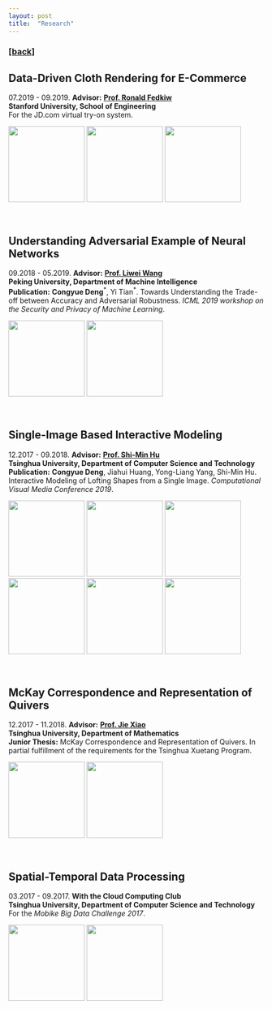 ```yaml
---
layout: post
title:  "Research"
---
```

<h3><a href="https://flyinggiraffe.github.io">[back]</a></h3>

## Data-Driven Cloth Rendering for E-Commerce
07.2019 - 09.2019. **Advisor:** [**Prof. Ronald Fedkiw**](http://physbam.stanford.edu/~fedkiw) <br>
**Stanford University, School of Engineering** <br>
For the JD.com virtual try-on system.

<img src="https://flyinggiraffe.github.io/images/research_cloth_setup.jpg" height="150">  <img src="https://flyinggiraffe.github.io/images/research_cloth_sample.png" height="150">  <img src="https://flyinggiraffe.github.io/images/research_cloth_demo.png" height="150">

<br>

## Understanding Adversarial Example of Neural Networks
09.2018 - 05.2019. **Advisor:** [**Prof. Liwei Wang**](http://www.cis.pku.edu.cn/faculty/vision/wangliwei) <br>
**Peking University, Department of Machine Intelligence** <br>
**Publication:** **Congyue Deng**<sup>\*</sup>, Yi Tian<sup>\*</sup>. Towards Understanding the Trade-off between Accuracy and Adversarial Robustness. *ICML 2019 workshop on the Security and Privacy of Machine Learning*.

<img src="https://flyinggiraffe.github.io/images/research_adversarial_1.png" height="150">  <img src="https://flyinggiraffe.github.io/images/research_adversarial_2.png" height="150">

<br>

## Single-Image Based Interactive Modeling
12.2017 - 09.2018. **Advisor:** [**Prof. Shi-Min Hu**](https://cg.cs.tsinghua.edu.cn/prof_hu.htm) <br>
**Tsinghua University, Department of Computer Science and Technology** <br>
**Publication:** **Congyue Deng**, Jiahui Huang, Yong-Liang Yang, Shi-Min Hu. Interactive Modeling of Lofting Shapes from a Single Image. *Computational Visual Media Conference 2019*.

<img src="https://flyinggiraffe.github.io/images/research_lofting_input_1.jpg" height="150">  <img src="https://flyinggiraffe.github.io/images/research_lofting_input_2.jpg" height="150">  <img src="https://flyinggiraffe.github.io/images/research_lofting_input_3.jpg" height="150">
<img src="https://flyinggiraffe.github.io/images/research_lofting_output_1.png" height="150">  <img src="https://flyinggiraffe.github.io/images/research_lofting_output_2.png" height="150">  <img src="https://flyinggiraffe.github.io/images/research_lofting_output_3.png" height="150">

<br>

## McKay Correspondence and Representation of Quivers
12.2017 - 11.2018. **Advisor:** [**Prof. Jie Xiao**](http://faculty.math.tsinghua.edu.cn/~jxiao) <br>
**Tsinghua University, Department of Mathematics** <br>
**Junior Thesis:** McKay Correspondence and Representation of Quivers. In partial fulfillment of the requirements for the Tsinghua Xuetang Program.

<img src="https://flyinggiraffe.github.io/images/research_mckay.JPG" height="150">  <img src="https://flyinggiraffe.github.io/images/research_mckay_dynkin.JPG" height="150">

<br>

## Spatial-Temporal Data Processing
03.2017 - 09.2017. **With the Cloud Computing Club** <br>
**Tsinghua University, Department of Computer Science and Technology** <br>
For the *Mobike Big Data Challenge 2017*.

<img src="https://flyinggiraffe.github.io/images/research_mobike_1.png" height="150">  <img src="https://flyinggiraffe.github.io/images/research_mobike_2.png" height="150">
